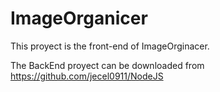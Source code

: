 ImageOrganicer
==============

This proyect is the front-end of ImageOrginacer.

The BackEnd proyect can be downloaded from https://github.com/jecel0911/NodeJS
